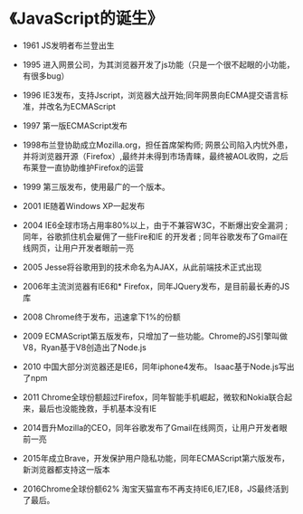 # 《JavaScript的诞生》
* 1961 JS发明者布兰登出生
* 1995 进入网景公司，为其浏览器开发了js功能（只是一个很不起眼的小功能，有很多bug）
* 1996 IE3发布，支持Jscript，浏览器大战开始;同年网景向ECMA提交语言标准，并改名为ECMAScript
* 1997 第一版ECMAScript发布
* 1998布兰登协助成立Mozilla.org，担任首席架构师; 网景公司陷入内忧外患，并将浏览器开源（Firefox）,最终并未得到市场青睐，最终被AOL收购，之后布莱登一直协助维护Firefox的运营
* 1999 第三版发布，使用最广的一个版本。
* 2001 IE随着Windows XP一起发布
* 2004 IE6全球市场占用率80%以上，由于不兼容W3C，不断爆出安全漏洞 ;同年，谷歌抓住机会雇佣了一些Fire和IE 的开发者 ; 同年谷歌发布了Gmail在线网页，让用户开发者眼前一亮
* 2005 Jesse将谷歌用到的技术命名为AJAX，从此前端技术正式出现
* 2006年主流浏览器有IE6和* Firefox，同年JQuery发布，是目前最长寿的JS库
* 2008 Chrome终于发布，迅速拿下1%的份额
* 2009 ECMAScript第五版发布，只增加了一些功能。Chrome的JS引擎叫做V8，Ryan基于V8创造出了Node.js
* 2010 中国大部分浏览器还是IE6，同年iphone4发布。 Isaac基于Node.js写出了npm
* 2011 Chrome全球份额超过Firefox，同年智能手机崛起，微软和Nokia联合起来，最后也没能挽救，手机基本没有IE
* 2014晋升Mozilla的CEO，同年谷歌发布了Gmail在线网页，让用户开发者眼前一亮

* 2015年成立Brave，开发保护用户隐私功能，同年ECMAScript第六版发布，新浏览器都支持这一版本
* 2016Chrome全球份额62%   淘宝天猫宣布不再支持IE6,IE7,IE8，JS最终活到了最后。

